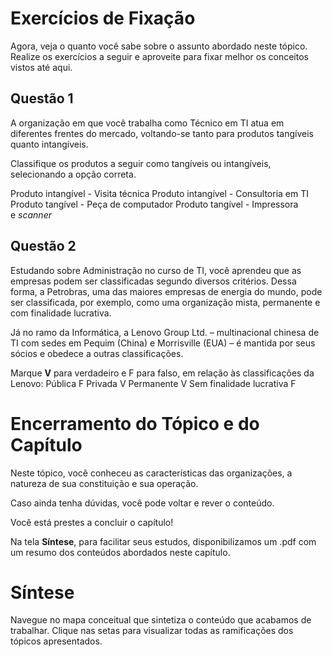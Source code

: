 # Exercícios de Fixação

Agora, veja o quanto você sabe sobre o assunto abordado neste tópico. Realize os exercícios a seguir e aproveite para fixar melhor os conceitos vistos até aqui.

## Questão 1

A organização em que você trabalha como Técnico em TI atua em diferentes frentes do mercado, voltando-se tanto para produtos tangíveis quanto intangíveis.

Classifique os produtos a seguir como tangíveis ou intangíveis, selecionando a opção correta.

Produto intangível - Visita técnica
Produto intangível - Consultoria em TI
Produto tangível - Peça de computador
Produto tangível - Impressora e _scanner_

## Questão 2

Estudando sobre Administração no curso de TI, você aprendeu que as empresas podem ser classificadas segundo diversos critérios. Dessa forma, a Petrobras, uma das maiores empresas de energia do mundo, pode ser classificada, por exemplo, como uma organização mista, permanente e com finalidade lucrativa.

Já no ramo da Informática, a Lenovo Group Ltd. – multinacional chinesa de TI com sedes em Pequim (China) e Morrisville (EUA) – é mantida por seus sócios e obedece a outras classificações.

Marque **V** para verdadeiro e F para falso, em relação às classificações da Lenovo:
Pública F
Privada V
Permanente V
Sem finalidade lucrativa F

# Encerramento do Tópico e do Capítulo

Neste tópico, você conheceu as características das organizações, a natureza de sua constituição e sua operação.

Caso ainda tenha dúvidas, você pode voltar e rever o conteúdo.

Você está prestes a concluir o capítulo!

Na tela **Síntese**, para facilitar seus estudos, disponibilizamos um .pdf com um resumo dos conteúdos abordados neste capítulo.

# Síntese

Navegue no mapa conceitual que sintetiza o conteúdo que acabamos de trabalhar. Clique nas setas para visualizar todas as ramificações dos tópicos apresentados.